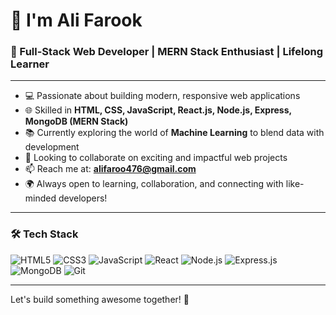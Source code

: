 # 👋 I'm Ali Farook

### 🚀 Full-Stack Web Developer | MERN Stack Enthusiast | Lifelong Learner

---

- 💻 Passionate about building modern, responsive web applications  
- 🌐 Skilled in **HTML, CSS, JavaScript, React.js, Node.js, Express, MongoDB (MERN Stack)**  
- 📚 Currently exploring the world of **Machine Learning** to blend data with development  
- 🤝 Looking to collaborate on exciting and impactful web projects  
- 📫 Reach me at: **alifaroo476@gmail.com**  
- 🌍 Always open to learning, collaboration, and connecting with like-minded developers!

---

### 🛠 Tech Stack
![HTML5](https://img.shields.io/badge/HTML5-E34F26?style=flat&logo=html5&logoColor=white)
![CSS3](https://img.shields.io/badge/CSS3-1572B6?style=flat&logo=css3&logoColor=white)
![JavaScript](https://img.shields.io/badge/JavaScript-F7DF1E?style=flat&logo=javascript&logoColor=black)
![React](https://img.shields.io/badge/React-61DAFB?style=flat&logo=react&logoColor=black)
![Node.js](https://img.shields.io/badge/Node.js-339933?style=flat&logo=nodedotjs&logoColor=white)
![Express.js](https://img.shields.io/badge/Express.js-000000?style=flat&logo=express&logoColor=white)
![MongoDB](https://img.shields.io/badge/MongoDB-47A248?style=flat&logo=mongodb&logoColor=white)
![Git](https://img.shields.io/badge/Git-F05032?style=flat&logo=git&logoColor=white)

---

Let's build something awesome together! 🚀

